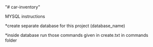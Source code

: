 "# car-inventory" 

MYSQL instructions

*create separate database for this project (database_name)

*inside database run those commands given in create.txt in commands folder
